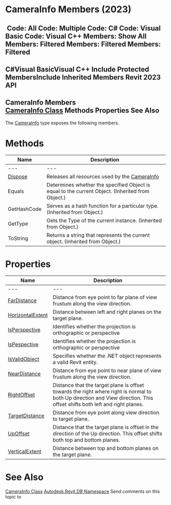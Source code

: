 # CameraInfo Members (2023)

﻿
 Code: All Code: Multiple Code: C# Code: Visual Basic Code: Visual C++  Members: Show All Members: Filtered Members: Filtered Members: Filtered   
---  
C#Visual BasicVisual C++
Include Protected MembersInclude Inherited Members
Revit 2023 API  
---  
CameraInfo Members  
[CameraInfo Class](facf52cc-bc82-0008-9e4c-60e6a335ef40.md "CameraInfo Class") Methods Properties See Also  
---  
The [CameraInfo](facf52cc-bc82-0008-9e4c-60e6a335ef40.md "CameraInfo Class") type exposes the following members.
# Methods
| Name | Description |
| --- | --- |
| --- | --- | --- |
| [Dispose](35021daa-334f-3fb2-d707-7f377d97808e.md "Dispose Method") | Releases all resources used by the [CameraInfo](facf52cc-bc82-0008-9e4c-60e6a335ef40.md "CameraInfo Class") |
| Equals | Determines whether the specified Object is equal to the current Object. (Inherited from Object.) |
| GetHashCode | Serves as a hash function for a particular type.  (Inherited from Object.) |
| GetType | Gets the Type of the current instance. (Inherited from Object.) |
| ToString | Returns a string that represents the current object. (Inherited from Object.) |

# Properties
| Name | Description |
| --- | --- |
| --- | --- | --- |
| [FarDistance](16edd64f-ac8d-23aa-dfc7-514e4bebcd13.md "FarDistance Property") | Distance from eye point to far plane of view frustum along the view direction. |
| [HorizontalExtent](8247b292-f93f-684f-8270-a7c2fa92a6c8.md "HorizontalExtent Property") | Distance between left and right planes on the target plane. |
| [IsPerspective](37b664d0-d6fe-63b8-97f3-d23f3ec7c237.md "IsPerspective Property") | Identifies whether the projection is orthographic or perspective |
| [IsPespective](e5b44850-c499-942a-b1b1-1cbf145e1417.md "IsPespective Property") | Identifies whether the projection is orthographic or perspective |
| [IsValidObject](5bb6d514-66ec-24a5-8560-7bdd92a6b766.md "IsValidObject Property") | Specifies whether the .NET object represents a valid Revit entity. |
| [NearDistance](74236919-5164-1ddb-b5bd-5b41a4d18dc5.md "NearDistance Property") | Distance from eye point to near plane of view frustum along the view direction. |
| [RightOffset](5d30cbc2-2b80-5b26-3379-00d83a582d3a.md "RightOffset Property") | Distance that the target plane is offset towards the right where right is normal to both Up direction and View direction. This offset shifts both left and right planes. |
| [TargetDistance](46b7abd3-5ec1-939a-3f92-170fb6c87233.md "TargetDistance Property") | Distance from eye point along view direction to target plane. |
| [UpOffset](927f8022-85ae-ce88-c2c5-b709930f0846.md "UpOffset Property") | Distance that the target plane is offset in the direction of the Up direction. This offset shifts both top and bottom planes. |
| [VerticalExtent](d218fc23-3966-b79b-a863-8fdd74569dfe.md "VerticalExtent Property") | Distance between top and bottom planes on the target plane. |

# See Also
[CameraInfo Class](facf52cc-bc82-0008-9e4c-60e6a335ef40.md "CameraInfo Class")
[Autodesk.Revit.DB Namespace](87546ba7-461b-c646-cbb1-2cb8f5bff8b2.md "Autodesk.Revit.DB Namespace")
Send comments on this topic to 